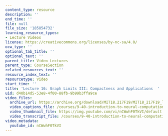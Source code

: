 ```yaml
---
content_type: resource
description: ''
end_time: ''
file: null
file_size: '185854732'
learning_resource_types:
- Lecture Videos
license: https://creativecommons.org/licenses/by-nc-sa/4.0/
ocw_type: ''
optional_tab_title: ''
optional_text: ''
parent_title: Video Lectures
parent_type: CourseSection
related_resources_text: ''
resource_index_text: ''
resourcetype: Video
start_time: ''
title: 'Lecture 16: Graph Limits III: Compactness and Applications  '
uid: d40b14d5-53e8-4f00-88fb-9b99b3ffa9ce
video_files:
  archive_url: https://archive.org/download/MIT18.217F19/MIT18_217F19_lec16_300k.mp4
  video_captions_file: /courses/9-40-introduction-to-neural-computation-spring-2018/nCWwhF0TkVI_captions.vtt
  video_thumbnail_file: https://img.youtube.com/vi/nCWwhF0TkVI/default.jpg
  video_transcript_file: /courses/9-40-introduction-to-neural-computation-spring-2018/nCWwhF0TkVI_transcript.pdf
video_metadata:
  youtube_id: nCWwhF0TkVI
---
```

